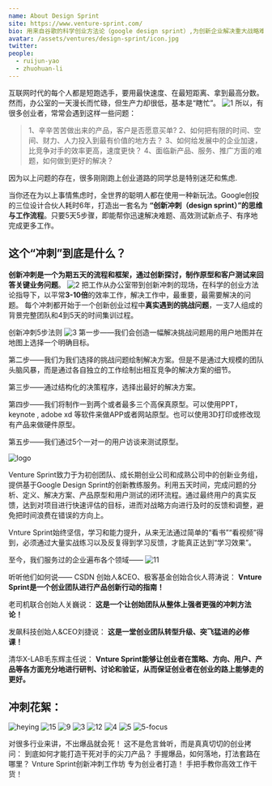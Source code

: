 ```yaml
---
name: About Design Sprint
site: https://www.venture-sprint.com/
bio: 用来自谷歌的科学创业方法论（google design sprint）,为创新企业解决重大战略难题！
avatar: /assets/ventures/design-sprint/icon.jpg
twitter: 
people:
  - ruijun-yao
  - zhuohuan-li
---
```

互联网时代的每个人都是短跑选手，要用最快速度、在最短距离、拿到最高分数。然而，办公室的一天漫长而忙碌，但生产力却很低，基本是“瞎忙”。
![1](/assets/ventures/design-sprint/1.jpg)
所以，有很多创业者，常常会遇到这样一些问题：

>1、辛辛苦苦做出来的产品，客户是否愿意买单?
>2、如何把有限的时间、空间、财力、人力投入到最有价值的地方去？
>3、如何给发展中的企业加速，比竞争对手的效率更高，速度更快？
>4、面临新产品、服务、推广方面的难题，如何做到更好的解决？

因为以上问题的存在，很多刚刚跑上创业道路的同学总是特别迷茫和焦虑.

当你还在为以上事情焦虑时，全世界的聪明人都在使用一种新玩法。Google创投的三位设计合伙人耗时6年，打造出一套名为 **“创新冲刺（design sprint）”的思维与工作流程**。只要5天5步骤，即能帮你迅速解决难题、高效测试新点子、有序地完成更多工作。

## 这个“冲刺”到底是什么？  

**创新冲刺是一个为期五天的流程和框架，通过创新探讨，制作原型和客户测试来回答关键业务问题**。
![2](/assets/ventures/design-sprint/2.jpg)
把工作从办公室带到创新冲刺的现场，在科学的创业方法论指导下，以平常**3-10倍**的效率工作，解决工作中，最重要，最需要解决的问题。
每个冲刺都开始于一个创新创业过程中**真实遇到的挑战问题**，一支7人组成的背景完整团队和4到5天的时间集训过程。

创新冲刺5步法则
![3](/assets/ventures/design-sprint/3.png)
第一步——我们会创造一幅解决挑战问题用的用户地图并在地图上选择一个明确目标。

第二步——我们为我们选择的挑战问题绘制解决方案。但是不是通过大规模的团队头脑风暴，而是通过各自独立的工作绘制出相互竞争的解决方案的细节。

第三步——通过结构化的决策程序，选择出最好的解决方案。

第四步——我们将制作一到两个或者最多三个高保真原型。可以使用PPT，keynote , adobe xd 等软件来做APP或者网站原型。也可以使用3D打印或修改现有产品来做硬件原型。

第五步——我们通过5个一对一的用户访谈来测试原型。

![logo](/assets/ventures/design-sprint/logo.jpg)

Venture Sprint致力于为初创团队、成长期创业公司和成熟公司中的创新业务组，提供基于Google Design Sprint的创新教练服务。利用五天时间，完成问题的分析、定义、解决方案、产品原型和用户测试的闭环流程。通过最终用户的真实反馈，达到对项目进行快速评估的目标，进而对战略方向进行及时的反馈和调整，避免把时间浪费在错误的方向上。

Vnture  Sprint始终坚信，学习和能力提升，从来无法通过简单的“看书”“看视频”得到，必须通过大量实战练习以及反复得到学习反馈，才能真正达到“学习效果”。

至今，我们服务过的企业遍布各个领域——
![11](/assets/ventures/design-sprint/11.jpg)

听听他们如何说——
CSDN 创始人&CEO、极客基金创始合伙人蒋涛说：
**Vnture  Sprint是一个创业团队进行产品创新行动的指南！**

老司机联合创始人关巍说：
**这是一个让创始团队从整体上强者更强的冲刺方法论！**

发飙科技创始人&CEO刘捷说：
**这是一堂创业团队转型升级、突飞猛进的必修课！**

清华X-LAB毛东辉主任说：
**Vnture Sprint能够让创业者在策略、方向、用户、产品等各方面充分地进行研判、讨论和验证，从而保证创业者在创业的路上能够走的更好。**

## 冲刺花絮：

![heying](/assets/ventures/design-sprint/heying.jpg)
![15](/assets/ventures/design-sprint/15.jpg)
![9](/assets/ventures/design-sprint/9.jpg)
![3](/assets/ventures/design-sprint/3.jpg)
![12](/assets/ventures/design-sprint/12.jpg)
![4](/assets/ventures/design-sprint/4.jpg)
![5](/assets/ventures/design-sprint/5.jpg)
![5-focus](/assets/ventures/design-sprint/5-focus.jpg)

对很多行业来讲，不出爆品就会死！
这不是危言耸听，而是真真切切的创业拷问：
到底如何才能打造干死对手的尖刀产品？
手握爆品，如何落地，打法套路在哪里？
Vnture  Sprint创新冲刺工作坊
专为创业者打造！
手把手教你高效工作干货！
